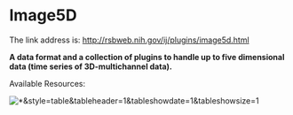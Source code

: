 # Image5D

The link address is: <http://rsbweb.nih.gov/ij/plugins/image5d.html>

**A data format and a collection of plugins to handle up to five
dimensional data (time series of 3D-multichannel data).**

Available Resources:

![\*&amp;style=table&amp;tableheader=1&amp;tableshowdate=1&amp;tableshowsize=1](/filelist&gt;/plugin/3d/image5d/*&amp;style=table&amp;tableheader=1&amp;tableshowdate=1&amp;tableshowsize=1)
